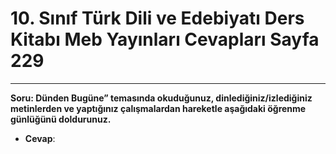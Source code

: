 # 10. Sınıf Türk Dili ve Edebiyatı Ders Kitabı Meb Yayınları Cevapları Sayfa 229

---

**Soru: Dünden Bugüne” temasında okuduğunuz, dinlediğiniz/izlediğiniz metinlerden ve yaptığınız çalışmalardan hareketle aşağıdaki öğrenme günlüğünü doldurunuz.**

-   **Cevap**: